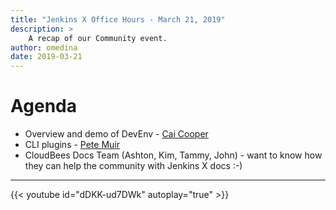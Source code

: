 ```yaml
---
title: "Jenkins X Office Hours - March 21, 2019"
description: >
    A recap of our Community event.
author: omedina
date: 2019-03-21
---
```


# Agenda

  - Overview and demo of DevEnv - [Cai Cooper](https://twitter.com/cagiti)
  - CLI plugins - [Pete Muir](https://twitter.com/plmuir)
  - CloudBees Docs Team (Ashton, Kim, Tammy, John) - want to know how they can help the community with Jenkins X docs :-)

---


{{< youtube id="dDKK-ud7DWk" autoplay="true" >}}